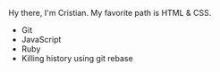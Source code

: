 Hy there, I'm Cristian. My favorite path is HTML & CSS.
* Git 
* JavaScript
* Ruby
* Killing history using git rebase
